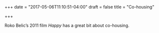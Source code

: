 +++
date = "2017-05-06T11:10:51-04:00"
draft = false
title = "Co-housing"

+++

Roko Belic’s 2011 film <cite>Happy</cite> has a great bit about co-housing.